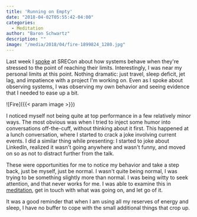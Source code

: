```yaml
---
title: 'Running on Empty'
date: "2018-04-02T05:55:42-04:00"
categories:
  - Meditation
author: "Baron Schwartz"
description: ""
image: "/media/2018/04/fire-1899824_1280.jpg"
---
```


Last week I [spoke](/talks/) at SRECon about how systems behave when they're
stressed to the point of reaching their limits. Interestingly, I was near my
personal limits at this point. Nothing dramatic: just travel, sleep deficit, jet
lag, and impatience with a project I'm working on.  Even as I spoke about
observing systems, I was observing my own behavior and seeing evidence that I
needed to ease up a bit.

![Fire]({{< param image >}})

<!--more-->

I noticed myself not being quite at top performance in a few relatively minor
ways. The most obvious was when I tried to inject some humor into conversations
off-the-cuff, without thinking about it first. This happened at a lunch
conversation, where I started to crack a joke involving current events. I did a
similar thing while presenting: I started to joke about LinkedIn, realized it
wasn't going anywhere and wasn't funny, and moved on so as not to distract
further from the talk.

These were opportunities for me to notice my behavior and take a step back, just
be myself, just be normal. I wasn't quite being normal, I was trying to be
something slightly more than normal. I was being witty to seek attention, and
that never works for me. I was able to examine this in
[meditation](/blog/how-i-meditate/), get in touch with what was going on, and
let go of it.

It was a good reminder that when I am using all my reserves of energy and sleep,
I have no buffer to cope with the small additional things that crop up. 
